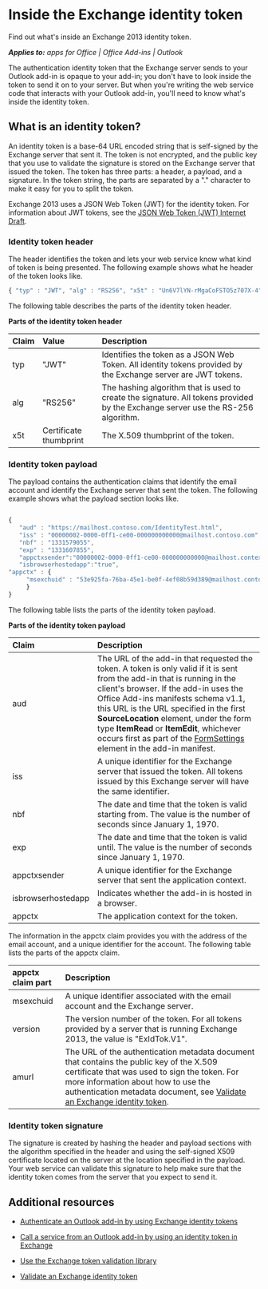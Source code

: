 
# Inside the Exchange identity token
Find out what's inside an Exchange 2013 identity token.

 _**Applies to:** apps for Office | Office Add-ins | Outlook_

The authentication identity token that the Exchange server sends to your Outlook add-in is opaque to your add-in; you don't have to look inside the token to send it on to your server. But when you're writing the web service code that interacts with your Outlook add-in, you'll need to know what's inside the identity token.

## What is an identity token?


An identity token is a base-64 URL encoded string that is self-signed by the Exchange server that sent it. The token is not encrypted, and the public key that you use to validate the signature is stored on the Exchange server that issued the token. The token has three parts: a header, a payload, and a signature. In the token string, the parts are separated by a "." character to make it easy for you to split the token.

Exchange 2013 uses a JSON Web Token (JWT) for the identity token. For information about JWT tokens, see the [JSON Web Token (JWT) Internet Draft](http://self-issued.info/docs/draft-goland-json-web-token-00.mdl).


### Identity token header

The header identifies the token and lets your web service know what kind of token is being presented. The following example shows what he header of the token looks like.

```js
{ "typ" : "JWT", "alg" : "RS256", "x5t" : "Un6V7lYN-rMgaCoFSTO5z707X-4" }
```

The following table describes the parts of the identity token header.


**Parts of the identity token header**


|**Claim**|**Value**|**Description**|
|:-----|:-----|:-----|
|typ|"JWT"|Identifies the token as a JSON Web Token. All identity tokens provided by the Exchange server are JWT tokens.|
|alg|"RS256"|The hashing algorithm that is used to create the signature. All tokens provided by the Exchange server use the RS-256 algorithm.|
|x5t|Certificate thumbprint|The X.509 thumbprint of the token.|

### Identity token payload

The payload contains the authentication claims that identify the email account and identify the Exchange server that sent the token. The following example shows what the payload section looks like.
```js

{ 
   "aud" : "https://mailhost.contoso.com/IdentityTest.html", 
   "iss" : "00000002-0000-0ff1-ce00-000000000000@mailhost.contoso.com", 
   "nbf" : "1331579055", 
   "exp" : "1331607855", 
   "appctxsender":"00000002-0000-0ff1-ce00-000000000000@mailhost.context.com",
   "isbrowserhostedapp":"true",
"appctx" : { 
     "msexchuid" : "53e925fa-76ba-45e1-be0f-4ef08b59d389@mailhost.contoso.com" "version" : "ExIdTok.V1" "amurl" :         "https://mailhost.contoso.com:443/autodiscover/metadata/json/1" 
     } 
}
```
The following table lists the parts of the identity token payload.


**Parts of the identity token payload**


|**Claim**|**Description**|
|:-----|:-----|
|aud|The URL of the add-in that requested the token. A token is only valid if it is sent from the add-in that is running in the client's browser. If the add-in uses the Office Add-ins manifests schema v1.1, this URL is the URL specified in the first  **SourceLocation** element, under the form type **ItemRead** or **ItemEdit**, whichever occurs first as part of the [FormSettings](http://msdn.microsoft.com/en-us/library/0d1a311d-939d-78c1-e968-89ddf7ebc4b4%28Office.15%29.aspx) element in the add-in manifest.|
|iss|A unique identifier for the Exchange server that issued the token. All tokens issued by this Exchange server will have the same identifier.|
|nbf|The date and time that the token is valid starting from. The value is the number of seconds since January 1, 1970. |
|exp|The date and time that the token is valid until. The value is the number of seconds since January 1, 1970.|
|appctxsender|A unique identifier for the Exchange server that sent the application context.|
|isbrowserhostedapp|Indicates whether the add-in is hosted in a browser.|
|appctx|The application context for the token. |
The information in the appctx claim provides you with the address of the email account, and a unique identifier for the account. The following table lists the parts of the appctx claim.



|**appctx claim part**|**Description**|
|:-----|:-----|
|msexchuid|A unique identifier associated with the email account and the Exchange server.|
|version|The version number of the token. For all tokens provided by a server that is running Exchange 2013, the value is "ExIdTok.V1".|
|amurl|The URL of the authentication metadata document that contains the public key of the X.509 certificate that was used to sign the token. For more information about how to use the authentication metadata document, see [Validate an Exchange identity token](../outlook/validate-an-identity-token.md).|

### Identity token signature

The signature is created by hashing the header and payload sections with the algorithm specified in the header and using the self-signed X509 certificate located on the server at the location specified in the payload. Your web service can validate this signature to help make sure that the identity token comes from the server that you expect to send it.


## Additional resources



- [Authenticate an Outlook add-in by using Exchange identity tokens](../outlook/authentication.md)
    
- [Call a service from an Outlook add-in by using an identity token in Exchange](../outlook/call-a-service-by-using-an-identity-token.md)
    
- [Use the Exchange token validation library](../outlook/use-the-token-validation-library.md)
    
- [Validate an Exchange identity token](../outlook/validate-an-identity-token.md)
    
